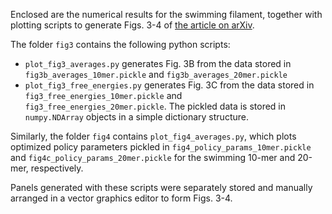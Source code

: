 Enclosed are the numerical results for the swimming filament, together with plotting scripts to generate Figs. 3-4 of [the article on arXiv](http://arxiv.org/abs/2406.01582).

The folder `fig3` contains the following python scripts:
- `plot_fig3_averages.py` generates Fig. 3B from the data stored in `fig3b_averages_10mer.pickle` and `fig3b_averages_20mer.pickle`
- `plot_fig3_free_energies.py` generates Fig. 3C from the data stored in `fig3_free_energies_10mer.pickle` and `fig3_free_energies_20mer.pickle`.  The pickled data is stored in `numpy.NDArray` objects in a simple dictionary structure.

Similarly, the folder `fig4` contains `plot_fig4_averages.py`, which plots optimized policy parameters pickled in `fig4_policy_params_10mer.pickle` and `fig4c_policy_params_20mer.pickle` for the swimming 10-mer and 20-mer, respectively.

Panels generated with these scripts were separately stored and manually arranged in a vector graphics editor to form Figs. 3-4.
